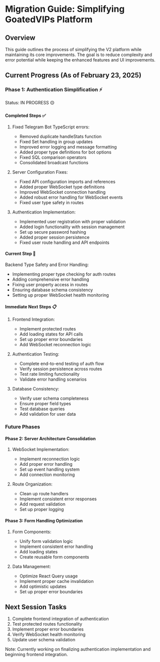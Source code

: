 # Migration Guide: Simplifying GoatedVIPs Platform

## Overview
This guide outlines the process of simplifying the V2 platform while maintaining its core improvements. The goal is to reduce complexity and error potential while keeping the enhanced features and UI improvements.

## Current Progress (As of February 23, 2025)

### Phase 1: Authentication Simplification ⚡
Status: IN PROGRESS 🟡

#### Completed Steps ✅
1. Fixed Telegram Bot TypeScript errors:
   - Removed duplicate handleStats function
   - Fixed Set handling in group updates
   - Improved error logging and message formatting
   - Added proper type definitions for bot options
   - Fixed SQL comparison operators
   - Consolidated broadcast functions

2. Server Configuration Fixes:
   - Fixed API configuration imports and references
   - Added proper WebSocket type definitions
   - Improved WebSocket connection handling
   - Added robust error handling for WebSocket events
   - Fixed user type safety in routes

3. Authentication Implementation:
   - Implemented user registration with proper validation
   - Added login functionality with session management
   - Set up secure password hashing
   - Added proper session persistence
   - Fixed user route handling and API endpoints

#### Current Step 🔄
Backend Type Safety and Error Handling:
- Implementing proper type checking for auth routes
- Adding comprehensive error handling
- Fixing user property access in routes
- Ensuring database schema consistency
- Setting up proper WebSocket health monitoring

#### Immediate Next Steps 📋
1. Frontend Integration:
   - Implement protected routes
   - Add loading states for API calls
   - Set up proper error boundaries
   - Add WebSocket reconnection logic

2. Authentication Testing:
   - Complete end-to-end testing of auth flow
   - Verify session persistence across routes
   - Test rate limiting functionality
   - Validate error handling scenarios

3. Database Consistency:
   - Verify user schema completeness
   - Ensure proper field types
   - Test database queries
   - Add validation for user data

### Future Phases

#### Phase 2: Server Architecture Consolidation
1. WebSocket Implementation:
   - Implement reconnection logic
   - Add proper error handling
   - Set up event handling system
   - Add connection monitoring

2. Route Organization:
   - Clean up route handlers
   - Implement consistent error responses
   - Add request validation
   - Set up proper logging

#### Phase 3: Form Handling Optimization
1. Form Components:
   - Unify form validation logic
   - Implement consistent error handling
   - Add loading states
   - Create reusable form components

2. Data Management:
   - Optimize React Query usage
   - Implement proper cache invalidation
   - Add optimistic updates
   - Set up proper error boundaries

## Next Session Tasks
1. Complete frontend integration of authentication
2. Test protected routes functionality
3. Implement proper error boundaries
4. Verify WebSocket health monitoring
5. Update user schema validation

Note: Currently working on finalizing authentication implementation and beginning frontend integration.